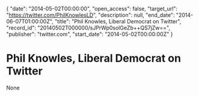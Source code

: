 {
  "date": "2014-05-02T00:00:00", 
  "open_access": false, 
  "target_url": "https://twitter.com/PhilKnowlesLD", 
  "description": null, 
  "end_date": "2014-06-07T01:00:00Z", 
  "title": "Phil Knowles, Liberal Democrat on Twitter", 
  "record_id": "20140502T000000/sJPrWp0solGeZb++QS7jZw==", 
  "publisher": "twitter.com", 
  "start_date": "2014-05-02T00:00:00Z"
}

# Phil Knowles, Liberal Democrat on Twitter

None